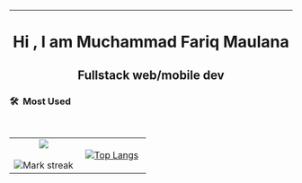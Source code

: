 
<hr>
<h1 align="center">Hi 
<!--   <img src="https://raw.githubusercontent.com/ABSphreak/ABSphreak/master/gifs/Hi.gif" width="30px"> -->
  , I am Muchammad Fariq Maulana </h1>

<h2 align="center">Fullstack web/mobile dev</h2>
<!-- <hr> -->


<!-- <img align="right" width=200px height=200px alt="side_sticker" src="https://media.giphy.com/media/TEnXkcsHrP4YedChhA/giphy.gif" /> -->


### 🛠 &nbsp;Most Used
<!-- 
<div>
<img src="https://img.shields.io/badge/JavaScript-323330?style=for-the-badge&logo=javascript&logoColor=F7DF1E" alt="html"/>

<img src="https://img.shields.io/badge/PHP-777BB4?style=for-the-badge&logo=php&logoColor=white" alt="html"/>
<img src="https://img.shields.io/badge/Node.js-339933?style=for-the-badge&logo=nodedotjs&logoColor=white" alt="html"/>
<img src="https://img.shields.io/badge/Laravel-FF2D20?style=for-the-badge&logo=laravel&logoColor=white" alt="html"/>
<img src="https://img.shields.io/badge/MySQL-00000F?style=for-the-badge&logo=mysql&logoColor=white" alt="html"/>
<img src="https://img.shields.io/badge/Vue.js-35495E?style=for-the-badge&logo=vuedotjs&logoColor=4FC08D" alt="html"/>
</div>
-->

<p  align="center">
<!-- <img src="https://user-images.githubusercontent.com/73097560/115834477-dbab4500-a447-11eb-908a-139a6edaec5c.gif">         -->
<br>  
<table border="0" align="center">
<tr border="0">
<td width="50%" align="center">
  <img  align="center"  src="https://github-readme-stats.vercel.app/api?username=fariqM&include_all_commits=true&theme=nightowl&show_icons=true&count_private=true&bg_color=45,0E0714,1F0B29,2A0E37,461459,751F92" />
  <br></br>
  <img  title="🔥 Get streak stats for your profile at git.io/streak-stats" alt="Mark streak" src="https://github-readme-streak-stats.herokuapp.com?user=fariqM&theme=midnight-purple&date_format=M%20j%5B%2C%20Y%5D&sideLabels=661CDD&fire=DD641A" />
  
  
</td>
<td width="50%" align="center">
  
  
  [![Top Langs](https://github-readme-stats.vercel.app/api/top-langs/?username=fariqM&bg_color=90,0E0714,1F0B29,2A0E37,461459,751F92&theme=nightowl)](https://github.com/anuraghazra/github-readme-stats)
  
  
<!--   ![Anurag's GitHub stats](https://github-readme-stats.vercel.app/api?username=fariqM&count_private=true) -->
<!--   <img  align="center"  src="https://github-readme-stats.vercel.app/api/top-langs/?username=anuraghazra&langs_count=8"/> -->
  
  </td>
</tr>
</table>

<br>

<!-- <img src="https://user-images.githubusercontent.com/73097560/115834477-dbab4500-a447-11eb-908a-139a6edaec5c.gif"> -->
</p>  
                                                                                    
